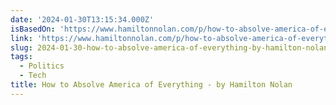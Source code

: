 ```yaml
---
date: '2024-01-30T13:15:34.000Z'
isBasedOn: 'https://www.hamiltonnolan.com/p/how-to-absolve-america-of-everything'
link: 'https://www.hamiltonnolan.com/p/how-to-absolve-america-of-everything'
slug: 2024-01-30-how-to-absolve-america-of-everything-by-hamilton-nolan
tags:
  - Politics
  - Tech
title: How to Absolve America of Everything - by Hamilton Nolan
---
```


